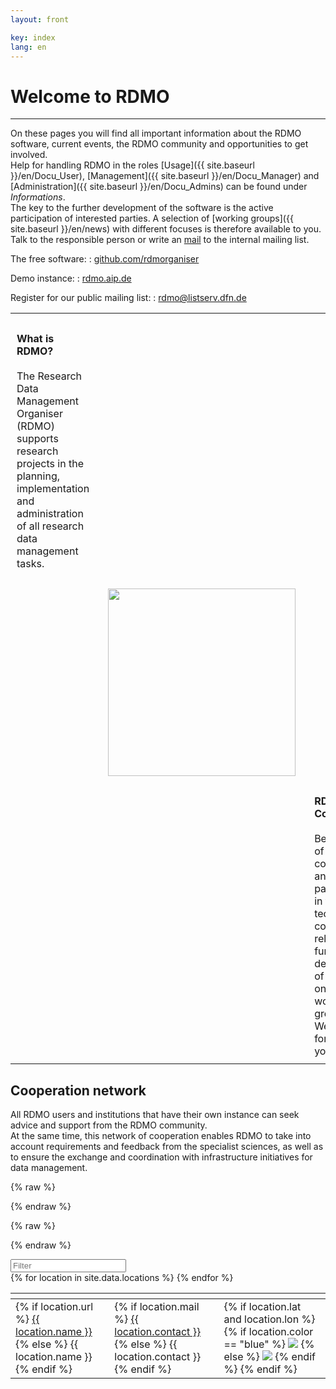 ```yaml
---
layout: front

key: index
lang: en
---
```


# Welcome to RDMO
<hr>

On these pages you will find all important information about the RDMO software, current events, the RDMO community and opportunities to get involved. <br/>
Help for handling RDMO in the roles [Usage]({{ site.baseurl }}/en/Docu_User), [Management]({{ site.baseurl }}/en/Docu_Manager) and [Administration]({{ site.baseurl }}/en/Docu_Admins) can be found under <i>Informations</i>.<br/>
The key to the further development of the software is the active participation of interested parties. A selection of [working groups]({{ site.baseurl }}/en/news) with different focuses is therefore available to you. Talk to the responsible person or write an <a href="mailto:rdmo-contact@listserv.dfn.de">mail</a> to the internal mailing list.<br/>

The free software:
: [github.com/rdmorganiser](https://github.com/rdmorganiser)

Demo instance:
: [rdmo.aip.de](https://rdmo.aip.de)

Register for our public mailing list:
: [rdmo@listserv.dfn.de](https://www.listserv.dfn.de/sympa/info/rdmo)

<div style="align:center;">
<table style="width: 100%; border:none;">
    <tr>
		<th style="width: 33%;"/>
		<th style="width: 33%; padding: 10px;"></th>
		<th style="width: 33%; padding: 10px;"></th>
	</tr>
	<tr>
		<td style="font-weight: bold; padding: 10px;">What is RDMO?</td>
		<td style="padding: 10px;"></td>
		<td style="padding: 10px;"></td>
		</tr>
		<tr>
		<td style="padding: 10px;">The Research Data Management Organiser (RDMO) supports research projects in the planning, implementation and administration of all research data management tasks.</td>
		<td style="padding: 10px;"></td>
		<td style="padding: 10px;"></td>
	</tr>
	<tr>
		<td style="padding: 10px;"></td>
		<td style="padding: 10px;"><img src="../img/3.Möglichkeit.PNG" style="width: 300px;padding:10px;hspace: 5px; vspace:5px;"/></td>
		<td style="padding: 10px;"></td>
	</tr>
	<tr>
		<td style="padding: 10px;"></td>
		<td style="padding: 10px;"></td>
		<td style="font-weight: bold; padding: 10px;">RDMO-Community</td>
	</tr>
	<tr>
		<td style="padding: 10px;"></td>
		<td style="padding: 10px;"></td>
		<td style="padding: 10px;">Become part of the community and participate in the technical or content-related further development of RDMO in one of our working groups.<br/>
We look forward to you!</td>
	</tr>
</table>
</div>


<h2>Cooperation network</h2>
All RDMO users and institutions that have their own instance can seek advice and support from the RDMO community.<br/>
At the same time, this network of cooperation enables RDMO to take into account requirements and feedback from the specialist sciences, as well as to ensure the exchange and coordination with infrastructure initiatives for data management.

<link rel="stylesheet" href="../css/leaflet.css" />

<script>
    var _locations = {{ site.data.locations | jsonify }};
</script>

{% raw  %}
<script id="popup-template" type="text/x-handlebars-template">

<h4>{{name}}</h4>

<dl>
    {{#if url}}
        <dt>URL</dt>
        <dd><a href="{{url}}" target="_blank">{{url}}</a></dd>
    {{/if}}
    {{#if contact}}
        <dt>Kontakt</dt>
        <dd>{{contact}}</dd>
    {{/if}}
    {{#if discipline}}
        <dt>Disziplin</dt>
        <dd>{{discipline}}</dd>
    {{/if}}
    {{#if description}}
        <dt>Beschreibung</dt>
        <dd>{{description}}</dd>
    {{/if}}
</dl>

</script>
{% endraw %}

{% raw  %}
<script id="legend-template" type="text/x-handlebars-template">

<p>
    <img src="../img/icons/marker-icon-blue.png" /> Produktiv-Instanzen
</p>
<p>
    <img src="../img/icons/marker-icon-grey.png" /> Test-Instanzen
</p>

</script>
{% endraw %}

<script src="../js/func.js"></script>
<script src="../js/handlebars.min.js"></script>
<script src="../js/leaflet.js"></script>
<script src="../js/map.js"></script>

<script src="../js/tablesorter.min.js"></script>
<script src="../js/tablesorter.widgets.js"></script>
<link rel="stylesheet" type="text/css" href="../css/table.css">

<div id="map" class="map"></div>
<div>
    <div class="no_entries"></div>
    <input class="tabfilter" type="search" data-column="all" placeholder="Filter">
</div>

<table id="partners" class="tablesorter">
    <thead>
        <th class="name"></th>
        <th class="contact"></th>
        <th class="instance"></th>
    </thead>
    <tbody>
        {% for location in site.data.locations %}
            <tr>
                <td class="name">
                    {% if location.url %}
                        <a href="{{ location.url }}">{{ location.name }}</a>
                    {% else %}
                        {{ location.name }}
                    {% endif %}
                </td>
                <td class="contact">
                    {% if location.mail %}
                        <a href="{{ location.mail }}">{{ location.contact }}</a>
                    {% else %}
                           {{ location.contact }}
                    {% endif %}
                </td>
                <td id="{{ location.name | slugify: latin }}" class="instance">
                    {% if location.lat and location.lon %}
                        {% if location.color == "blue" %}
                            <img src="../img/icons/marker-icon-blue.png" />
                        {% else %}
                            <img src="../img/icons/marker-icon-grey.png" />
                        {% endif %}
                        <script>
                            $("#{{ location.name | slugify }}")
                            .on("click", function(){
                                open_marker(
                                    "{{ location.name | slugify }}",
                                    [{{ location.lat }}, {{ location.lon }}],
                                    "{{ location.description | size }}"
                                );
                            });
                        </script>
                    {% endif %}
                </td>
            </tr>
        {% endfor %}
    </tbody>
</table>

<script>
    $(document).ready(function() {
        init_table();
    });
</script>